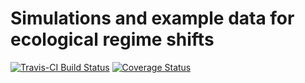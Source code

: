 # Simulations and example data for ecological regime shifts

[![Travis-CI Build Status](https://travis-ci.org/cboettig/regimeshifts.png?branch=master)](https://travis-ci.org/cboettig/regimeshifts) [![Coverage Status](https://coveralls.io/repos/cboettig/regimeshifts/badge.svg)](https://coveralls.io/r/cboettig/regimeshifts)

